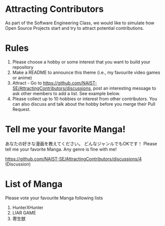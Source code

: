 # Attracting Contributors
As part of the Software Engineering Class, we would like to simulate how Open Source Projects start and try to attract potential contributions.

# Rules

1. Please choose a hobby or some interest that you want to build your repository
2. Make a README to announce this theme (i.e., my favourite video games or anime)
3. Attract - Go to https://github.com/NAIST-SE/AttractingContributors/discussions, post an interesting message to ask other members to add a list. See example below.
4. Please collect up to 10 hobbies or interest from other contributors. You can also discuss and talk about the hobby before you merge their Pull Request.

# Tell me your favorite Manga!
あなたの好きな漫画を教えてください。
どんなジャンルでもOKです！
Please tell me your favorite Manga.
Any genre is fine with me!

https://github.com/NAIST-SE/AttractingContributors/discussions/4 (Discussion)

# List of Manga
Please vote your favourite Manga following lists 
1. HunterXHunter
2. LIAR GAME
3. 寄生獣
